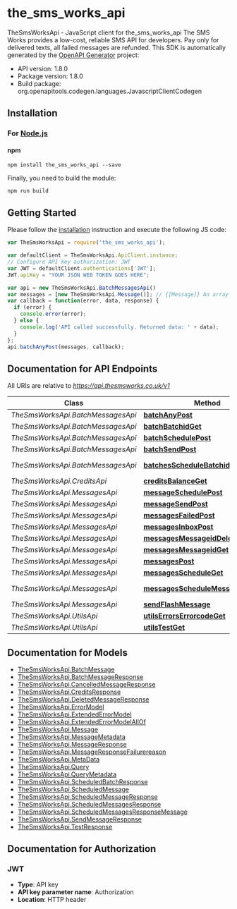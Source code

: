 # the_sms_works_api

TheSmsWorksApi - JavaScript client for the_sms_works_api
The SMS Works provides a low-cost, reliable SMS API for developers. Pay only for delivered texts, all failed messages are refunded.
This SDK is automatically generated by the [OpenAPI Generator](https://openapi-generator.tech) project:

- API version: 1.8.0
- Package version: 1.8.0
- Build package: org.openapitools.codegen.languages.JavascriptClientCodegen

## Installation

### For [Node.js](https://nodejs.org/)

#### npm

```shell
npm install the_sms_works_api --save
```

Finally, you need to build the module:

```shell
npm run build
```

## Getting Started

Please follow the [installation](#installation) instruction and execute the following JS code:

```javascript
var TheSmsWorksApi = require('the_sms_works_api');

var defaultClient = TheSmsWorksApi.ApiClient.instance;
// Configure API key authorization: JWT
var JWT = defaultClient.authentications['JWT'];
JWT.apiKey = "YOUR JSON WEB TOKEN GOES HERE";

var api = new TheSmsWorksApi.BatchMessagesApi()
var messages = [new TheSmsWorksApi.Message()]; // {[Message]} An array of messages
var callback = function(error, data, response) {
  if (error) {
    console.error(error);
  } else {
    console.log('API called successfully. Returned data: ' + data);
  }
};
api.batchAnyPost(messages, callback);

```

## Documentation for API Endpoints

All URIs are relative to *https://api.thesmsworks.co.uk/v1*

Class | Method | HTTP request | Description
------------ | ------------- | ------------- | -------------
*TheSmsWorksApi.BatchMessagesApi* | [**batchAnyPost**](docs/BatchMessagesApi.md#batchAnyPost) | **POST** /batch/any |
*TheSmsWorksApi.BatchMessagesApi* | [**batchBatchidGet**](docs/BatchMessagesApi.md#batchBatchidGet) | **GET** /batch/{batchid} |
*TheSmsWorksApi.BatchMessagesApi* | [**batchSchedulePost**](docs/BatchMessagesApi.md#batchSchedulePost) | **POST** /batch/schedule |
*TheSmsWorksApi.BatchMessagesApi* | [**batchSendPost**](docs/BatchMessagesApi.md#batchSendPost) | **POST** /batch/send |
*TheSmsWorksApi.BatchMessagesApi* | [**batchesScheduleBatchidDelete**](docs/BatchMessagesApi.md#batchesScheduleBatchidDelete) | **DELETE** /batches/schedule/{batchid} |
*TheSmsWorksApi.CreditsApi* | [**creditsBalanceGet**](docs/CreditsApi.md#creditsBalanceGet) | **GET** /credits/balance |
*TheSmsWorksApi.MessagesApi* | [**messageSchedulePost**](docs/MessagesApi.md#messageSchedulePost) | **POST** /message/schedule |
*TheSmsWorksApi.MessagesApi* | [**messageSendPost**](docs/MessagesApi.md#messageSendPost) | **POST** /message/send |
*TheSmsWorksApi.MessagesApi* | [**messagesFailedPost**](docs/MessagesApi.md#messagesFailedPost) | **POST** /messages/failed |
*TheSmsWorksApi.MessagesApi* | [**messagesInboxPost**](docs/MessagesApi.md#messagesInboxPost) | **POST** /messages/inbox |
*TheSmsWorksApi.MessagesApi* | [**messagesMessageidDelete**](docs/MessagesApi.md#messagesMessageidDelete) | **DELETE** /messages/{messageid} |
*TheSmsWorksApi.MessagesApi* | [**messagesMessageidGet**](docs/MessagesApi.md#messagesMessageidGet) | **GET** /messages/{messageid} |
*TheSmsWorksApi.MessagesApi* | [**messagesPost**](docs/MessagesApi.md#messagesPost) | **POST** /messages |
*TheSmsWorksApi.MessagesApi* | [**messagesScheduleGet**](docs/MessagesApi.md#messagesScheduleGet) | **GET** /messages/schedule |
*TheSmsWorksApi.MessagesApi* | [**messagesScheduleMessageidDelete**](docs/MessagesApi.md#messagesScheduleMessageidDelete) | **DELETE** /messages/schedule/{messageid} |
*TheSmsWorksApi.MessagesApi* | [**sendFlashMessage**](docs/MessagesApi.md#sendFlashMessage) | **POST** /message/flash |
*TheSmsWorksApi.UtilsApi* | [**utilsErrorsErrorcodeGet**](docs/UtilsApi.md#utilsErrorsErrorcodeGet) | **GET** /utils/errors/{errorcode} |
*TheSmsWorksApi.UtilsApi* | [**utilsTestGet**](docs/UtilsApi.md#utilsTestGet) | **GET** /utils/test |


## Documentation for Models

 - [TheSmsWorksApi.BatchMessage](docs/BatchMessage.md)
 - [TheSmsWorksApi.BatchMessageResponse](docs/BatchMessageResponse.md)
 - [TheSmsWorksApi.CancelledMessageResponse](docs/CancelledMessageResponse.md)
 - [TheSmsWorksApi.CreditsResponse](docs/CreditsResponse.md)
 - [TheSmsWorksApi.DeletedMessageResponse](docs/DeletedMessageResponse.md)
 - [TheSmsWorksApi.ErrorModel](docs/ErrorModel.md)
 - [TheSmsWorksApi.ExtendedErrorModel](docs/ExtendedErrorModel.md)
 - [TheSmsWorksApi.ExtendedErrorModelAllOf](docs/ExtendedErrorModelAllOf.md)
 - [TheSmsWorksApi.Message](docs/Message.md)
 - [TheSmsWorksApi.MessageMetadata](docs/MessageMetadata.md)
 - [TheSmsWorksApi.MessageResponse](docs/MessageResponse.md)
 - [TheSmsWorksApi.MessageResponseFailurereason](docs/MessageResponseFailurereason.md)
 - [TheSmsWorksApi.MetaData](docs/MetaData.md)
 - [TheSmsWorksApi.Query](docs/Query.md)
 - [TheSmsWorksApi.QueryMetadata](docs/QueryMetadata.md)
 - [TheSmsWorksApi.ScheduledBatchResponse](docs/ScheduledBatchResponse.md)
 - [TheSmsWorksApi.ScheduledMessage](docs/ScheduledMessage.md)
 - [TheSmsWorksApi.ScheduledMessageResponse](docs/ScheduledMessageResponse.md)
 - [TheSmsWorksApi.ScheduledMessagesResponse](docs/ScheduledMessagesResponse.md)
 - [TheSmsWorksApi.ScheduledMessagesResponseMessage](docs/ScheduledMessagesResponseMessage.md)
 - [TheSmsWorksApi.SendMessageResponse](docs/SendMessageResponse.md)
 - [TheSmsWorksApi.TestResponse](docs/TestResponse.md)


## Documentation for Authorization



### JWT


- **Type**: API key
- **API key parameter name**: Authorization
- **Location**: HTTP header
